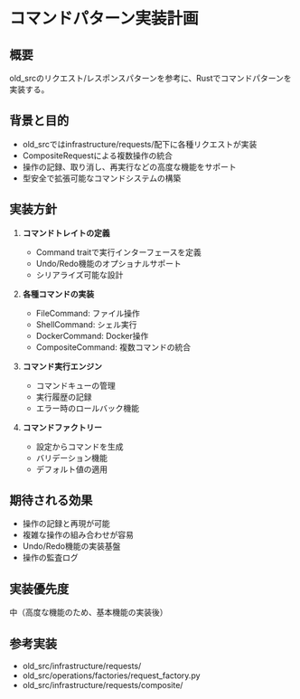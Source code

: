# コマンドパターン実装計画

## 概要
old_srcのリクエスト/レスポンスパターンを参考に、Rustでコマンドパターンを実装する。

## 背景と目的
- old_srcではinfrastructure/requests/配下に各種リクエストが実装
- CompositeRequestによる複数操作の統合
- 操作の記録、取り消し、再実行などの高度な機能をサポート
- 型安全で拡張可能なコマンドシステムの構築

## 実装方針
1. **コマンドトレイトの定義**
   - Command traitで実行インターフェースを定義
   - Undo/Redo機能のオプショナルサポート
   - シリアライズ可能な設計
   
2. **各種コマンドの実装**
   - FileCommand: ファイル操作
   - ShellCommand: シェル実行
   - DockerCommand: Docker操作
   - CompositeCommand: 複数コマンドの統合

3. **コマンド実行エンジン**
   - コマンドキューの管理
   - 実行履歴の記録
   - エラー時のロールバック機能

4. **コマンドファクトリー**
   - 設定からコマンドを生成
   - バリデーション機能
   - デフォルト値の適用

## 期待される効果
- 操作の記録と再現が可能
- 複雑な操作の組み合わせが容易
- Undo/Redo機能の実装基盤
- 操作の監査ログ

## 実装優先度
中（高度な機能のため、基本機能の実装後）

## 参考実装
- old_src/infrastructure/requests/
- old_src/operations/factories/request_factory.py
- old_src/infrastructure/requests/composite/